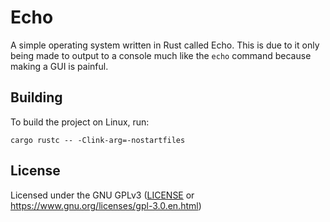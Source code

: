 # Echo

A simple operating system written in Rust called Echo. This is due to it only being made to output to a console much like the `echo` command because making a GUI is painful.

## Building

To build the project on Linux, run:
```
cargo rustc -- -Clink-arg=-nostartfiles
```

## License
Licensed under the GNU GPLv3 ([LICENSE](LICENSE) or https://www.gnu.org/licenses/gpl-3.0.en.html)
